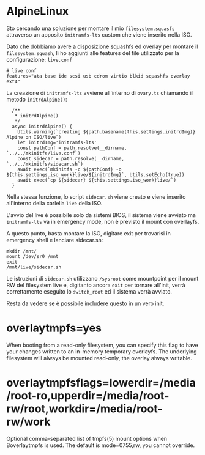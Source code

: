 # AlpineLinux

Sto cercando una soluzione per montare il mio `filesystem.squasfs` attraverso un apposito `initramfs-lts` custom che viene inserito nella ISO.

Dato che  dobbiamo avere a disposizione squashfs ed overlay per montare il `filesystem.squash`, li ho aggiunti alle features del file utilizzato per la configurazione: `live.conf`

```
# live conf
features="ata base ide scsi usb cdrom virtio blkid squashfs overlay ext4"
```

La creazione di `initramfs-lts` avviene all'interno di `ovary.ts` chiamando il metodo `initrdAlpine()`:

```
  /**
   * initrdAlpine()
   */
  async initrdAlpine() {
    Utils.warning(`creating ${path.basename(this.settings.initrdImg)} Alpine on ISO/live`)
    let initrdImg='initramfs-lts'
    const pathConf = path.resolve(__dirname, `../../mkinitfs/live.conf`)
    const sidecar = path.resolve(__dirname, `../../mkinitfs/sidecar.sh`)
    await exec(`mkinitfs -c ${pathConf} -o ${this.settings.iso_work}live/${initrdImg}`, Utils.setEcho(true))    
    await exec(`cp ${sidecar} ${this.settings.iso_work}live/`)
  }
```

Nella stessa funzione, lo script `sidecar.sh` viene creato e viene inserito all'interno della carlella `live` della ISO.


L'avvio del live è possibile solo da sistemi BIOS, il sistema viene avviato ma `initramfs-lts` va in emergency mode, non è previsto il mount con overlayfs. 

A questo punto, basta montare la ISO, digitare exit per trovarisi in emergency shell e lanciare sidecar.sh:

```
mkdir /mnt/
mount /dev/sr0 /mnt
exit
/mnt/live/sidecar.sh
```

Le istruzioni di `sidecar.sh` utilizzano `/sysroot` come mountpoint per il mount RW del filesystem live e, digitanto ancora `exit` per tornare all'init, verrà correttamente eseguito lo `switch_root` ed il sistema verrà avviato.

Resta da vedere se è possibile includere questo in un vero init.



# overlaytmpfs=yes
When booting from a read-only filesystem, you can specify this flag to have
your changes written to an in-memory temporary overlayfs.  The underlying
filesystem will always be mounted read-only, the overlay always writable.

# overlaytmpfsflags=lowerdir=/media/root-ro,upperdir=/media/root-rw/root,workdir=/media/root-rw/work
Optional comma-separated list of tmpfs(5) mount options when Boverlaytmpfs
is used.  The default is mode=0755,rw, you cannot override.
